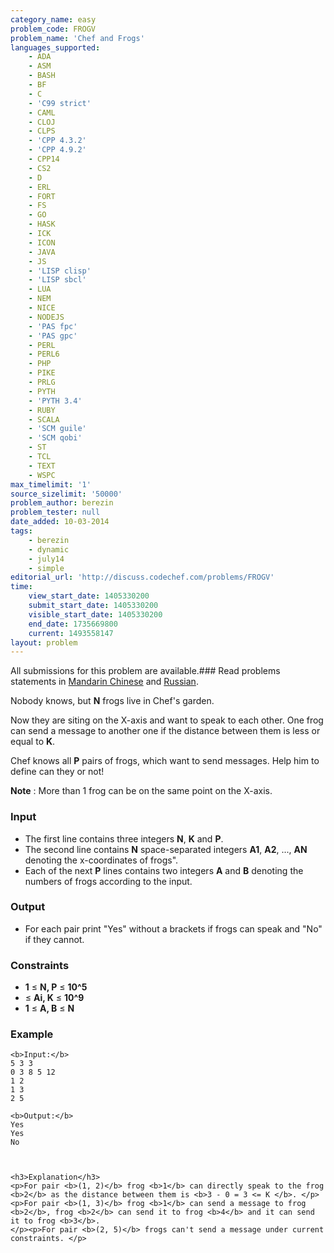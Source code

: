 ```yaml
---
category_name: easy
problem_code: FROGV
problem_name: 'Chef and Frogs'
languages_supported:
    - ADA
    - ASM
    - BASH
    - BF
    - C
    - 'C99 strict'
    - CAML
    - CLOJ
    - CLPS
    - 'CPP 4.3.2'
    - 'CPP 4.9.2'
    - CPP14
    - CS2
    - D
    - ERL
    - FORT
    - FS
    - GO
    - HASK
    - ICK
    - ICON
    - JAVA
    - JS
    - 'LISP clisp'
    - 'LISP sbcl'
    - LUA
    - NEM
    - NICE
    - NODEJS
    - 'PAS fpc'
    - 'PAS gpc'
    - PERL
    - PERL6
    - PHP
    - PIKE
    - PRLG
    - PYTH
    - 'PYTH 3.4'
    - RUBY
    - SCALA
    - 'SCM guile'
    - 'SCM qobi'
    - ST
    - TCL
    - TEXT
    - WSPC
max_timelimit: '1'
source_sizelimit: '50000'
problem_author: berezin
problem_tester: null
date_added: 10-03-2014
tags:
    - berezin
    - dynamic
    - july14
    - simple
editorial_url: 'http://discuss.codechef.com/problems/FROGV'
time:
    view_start_date: 1405330200
    submit_start_date: 1405330200
    visible_start_date: 1405330200
    end_date: 1735669800
    current: 1493558147
layout: problem
---
```

All submissions for this problem are available.###  Read problems statements in [Mandarin Chinese](http://www.codechef.com/download/translated/JULY14/mandarin/FROGV.pdf) and [Russian](http://www.codechef.com/download/translated/JULY14/russian/FROGV.pdf).

Nobody knows, but **N** frogs live in Chef's garden.

Now they are siting on the X-axis and want to speak to each other. One frog can send a message to another one if the distance between them is less or equal to **K**.

Chef knows all **P** pairs of frogs, which want to send messages. Help him to define can they or not!

**Note** : More than 1 frog can be on the same point on the X-axis.

### Input

- The first line contains three integers **N**, **K** and **P**.
- The second line contains **N** space-separated integers **A1**, **A2**, ..., **AN** denoting the x-coordinates of frogs".
- Each of the next **P** lines contains two integers **A** and **B** denoting the numbers of frogs according to the input.

### Output

- For each pair print "Yes" without a brackets if frogs can speak and "No" if they cannot.

### Constraints

- **1** ≤ **N, P** ≤ **10^5**
- ≤ **Ai, K** ≤ **10^9**
- **1** ≤ **A, B** ≤ **N**

### Example

```
<b>Input:</b>
5 3 3
0 3 8 5 12
1 2
1 3
2 5

<b>Output:</b>
Yes
Yes
No


```
```

<h3>Explanation</h3>
<p>For pair <b>(1, 2)</b> frog <b>1</b> can directly speak to the frog <b>2</b> as the distance between them is <b>3 - 0 = 3 <= K </b>. </p>
<p>For pair <b>(1, 3)</b> frog <b>1</b> can send a message to frog <b>2</b>, frog <b>2</b> can send it to frog <b>4</b> and it can send it to frog <b>3</b>.
</p><p>For pair <b>(2, 5)</b> frogs can't send a message under current constraints. </p>

```